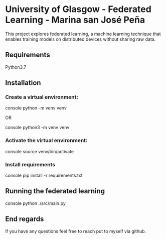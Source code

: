 # University of Glasgow - Federated Learning - Marina san José Peña

This project explores federated learning, a machine learning technique that enables training models on distributed devices without sharing raw data.

## Requirements
Python3.7

## Installation
### Create a virtual environment:

console
python -m venv venv


OR

console
python3 -m venv venv


### Activate the virtual environment:
console
source venv/bin/activate


### Install requirements
console
pip install -r requirements.txt


## Running the federated learning

console
python ./src/main.py


## End regards
If you have any questions feel free to reach put to myself via github.
